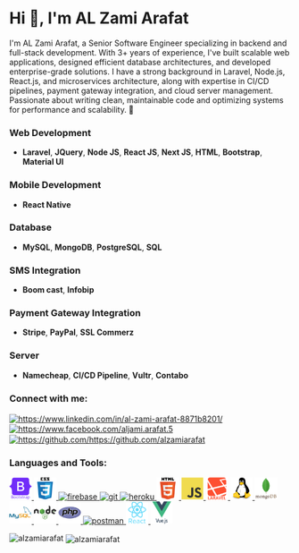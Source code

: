 <h1>Hi 👋, I'm AL Zami Arafat</h1>
    <p>
      I'm AL Zami Arafat, a Senior Software Engineer specializing in backend and full-stack development. With 3+ years of experience, I've built scalable web applications, designed efficient database architectures, and developed enterprise-grade solutions. I have a strong background in Laravel, Node.js, React.js, and microservices architecture, along with expertise in CI/CD pipelines, payment gateway integration, and cloud server management. Passionate about writing clean, maintainable code and optimizing systems for performance and scalability. 🚀
    </p>
    <h3 align="left">Web Development</h3>
    <ul>
        <li>
            <strong><span class="badge badge-primary">Laravel</span></strong>,
            <strong>JQuery</strong>,
            <strong>Node JS</strong>,
            <strong>React JS</strong>,
            <strong>Next JS</strong>,
            <strong>HTML</strong>,
            <strong>Bootstrap</strong>,
            <strong>Material UI</strong>
        </li>
    </ul>
    <h3 align="left">Mobile Development</h3>
<ul>
    <li>
        <strong>React Native</strong>
    </li>
</ul>
    <h3 align="left">Database</h3>
    <ul>
        <li>
             <strong>MySQL</strong>,
             <strong>MongoDB</strong>,
             <strong>PostgreSQL</strong>,
             <strong>SQL</strong>
        </li>
    </ul>
    <h3 align="left">SMS Integration</h3>
    <ul>
        <li>
             <strong>Boom cast</strong>,
             <strong>Infobip</strong>
        </li>
    </ul>
    <h3 align="left">Payment Gateway Integration</h3>
    <ul>
        <li>
             <strong>Stripe</strong>,
             <strong>PayPal</strong>,
             <strong>SSL Commerz</strong>
        </li>
    </ul>
    <h3 align="left">Server</h3>
    <ul>
        <li>
             <strong>Namecheap</strong>,
             <strong>CI/CD Pipeline</strong>,
             <strong>Vultr</strong>,
             <strong>Contabo</strong>
        </li>
    </ul>

<h3 align="left">Connect with me:</h3>
<p align="left">
<a href="https://linkedin.com/in/https://www.linkedin.com/in/al-zami-arafat-8871b8201/" target="blank"><img align="center" src="https://raw.githubusercontent.com/rahuldkjain/github-profile-readme-generator/master/src/images/icons/Social/linked-in-alt.svg" alt="https://www.linkedin.com/in/al-zami-arafat-8871b8201/" height="30" width="40" /></a>
<a href="https://fb.com/https://www.facebook.com/aljami.arafat.5" target="blank"><img align="center" src="https://raw.githubusercontent.com/rahuldkjain/github-profile-readme-generator/master/src/images/icons/Social/facebook.svg" alt="https://www.facebook.com/aljami.arafat.5" height="30" width="40" /></a>
  <a href="https://github.com/https://github.com/alzamiarafat" target="blank"><img align="center" src="https://raw.githubusercontent.com/rahuldkjain/github-profile-readme-generator/master/src/images/icons/Social/github.svg" alt="https://github.com/https://github.com/alzamiarafat" height="30" width="40" /></a>
</p>

<h3 align="left">Languages and Tools:</h3>
<p align="left"> <a href="https://getbootstrap.com" target="_blank" rel="noreferrer"> <img src="https://raw.githubusercontent.com/devicons/devicon/master/icons/bootstrap/bootstrap-plain-wordmark.svg" alt="bootstrap" width="40" height="40"/> </a> <a href="https://www.w3schools.com/css/" target="_blank" rel="noreferrer"> <img src="https://raw.githubusercontent.com/devicons/devicon/master/icons/css3/css3-original-wordmark.svg" alt="css3" width="40" height="40"/> </a> <a href="https://firebase.google.com/" target="_blank" rel="noreferrer"> <img src="https://www.vectorlogo.zone/logos/firebase/firebase-icon.svg" alt="firebase" width="40" height="40"/> </a> <a href="https://git-scm.com/" target="_blank" rel="noreferrer"> <img src="https://www.vectorlogo.zone/logos/git-scm/git-scm-icon.svg" alt="git" width="40" height="40"/> </a> <a href="https://heroku.com" target="_blank" rel="noreferrer"> <img src="https://www.vectorlogo.zone/logos/heroku/heroku-icon.svg" alt="heroku" width="40" height="40"/> </a> <a href="https://www.w3.org/html/" target="_blank" rel="noreferrer"> <img src="https://raw.githubusercontent.com/devicons/devicon/master/icons/html5/html5-original-wordmark.svg" alt="html5" width="40" height="40"/> </a> <a href="https://developer.mozilla.org/en-US/docs/Web/JavaScript" target="_blank" rel="noreferrer"> <img src="https://raw.githubusercontent.com/devicons/devicon/master/icons/javascript/javascript-original.svg" alt="javascript" width="40" height="40"/> </a> <a href="https://laravel.com/" target="_blank" rel="noreferrer"> <img src="https://raw.githubusercontent.com/devicons/devicon/master/icons/laravel/laravel-plain-wordmark.svg" alt="laravel" width="40" height="40"/> </a> <a href="https://www.linux.org/" target="_blank" rel="noreferrer"> <img src="https://raw.githubusercontent.com/devicons/devicon/master/icons/linux/linux-original.svg" alt="linux" width="40" height="40"/> </a> <a href="https://www.mongodb.com/" target="_blank" rel="noreferrer"> <img src="https://raw.githubusercontent.com/devicons/devicon/master/icons/mongodb/mongodb-original-wordmark.svg" alt="mongodb" width="40" height="40"/> </a> <a href="https://www.mysql.com/" target="_blank" rel="noreferrer"> <img src="https://raw.githubusercontent.com/devicons/devicon/master/icons/mysql/mysql-original-wordmark.svg" alt="mysql" width="40" height="40"/> </a> <a href="https://nodejs.org" target="_blank" rel="noreferrer"> <img src="https://raw.githubusercontent.com/devicons/devicon/master/icons/nodejs/nodejs-original-wordmark.svg" alt="nodejs" width="40" height="40"/> </a> <a href="https://www.php.net" target="_blank" rel="noreferrer"> <img src="https://raw.githubusercontent.com/devicons/devicon/master/icons/php/php-original.svg" alt="php" width="40" height="40"/> </a> <a href="https://postman.com" target="_blank" rel="noreferrer"> <img src="https://www.vectorlogo.zone/logos/getpostman/getpostman-icon.svg" alt="postman" width="40" height="40"/> </a> <a href="https://reactjs.org/" target="_blank" rel="noreferrer"> <img src="https://raw.githubusercontent.com/devicons/devicon/master/icons/react/react-original-wordmark.svg" alt="react" width="40" height="40"/> </a> <a href="https://vuejs.org/" target="_blank" rel="noreferrer"> <img src="https://raw.githubusercontent.com/devicons/devicon/master/icons/vuejs/vuejs-original-wordmark.svg" alt="vuejs" width="40" height="40"/> </a> </p>

<p><img align="left" src="https://github-readme-stats.vercel.app/api/top-langs?username=alzamiarafat&show_icons=true&locale=en&layout=compact" alt="alzamiarafat" /></p>

<p>&nbsp;<img align="center" src="https://github-readme-stats.vercel.app/api?username=alzamiarafat&show_icons=true&locale=en" alt="alzamiarafat" /></p>
